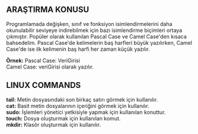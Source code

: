 ## ARAŞTIRMA KONUSU

Programlamada değişken, sınıf ve fonksiyon isimlendirmelerini daha okunulabilir seviyeye indirebilmek için bazı isimlendirme biçimleri ortaya çıkmıştır. Popüler olarak kullanılan Pascal Case ve Camel Case'den kısaca bahsedelim. Pascal Case'de kelimelerin baş harfleri büyük yazılırken, Camel Case'de ise ilk kelimenin baş harfi her zaman küçük yazılır. 

<b>Örnek:</b>
Pascal Case: VeriGirisi <br>
Camel Case: veriGirisi olarak yazılır.<br>

## LINUX COMMANDS

<b>tail:</b> Metin dosyasındaki son birkaç satırı görmek için kullanılır.<br/>
<b>cat:</b> Basit metin dosyalarının içeriğini görmek için kullanılır.<br/>
<b>sudo:</b> İşlemleri yönetici yetkisiyle yapmak için kullanılan konuttur.<br/>
<b>touch:</b> Dosya oluşturmak için kullanılan komut.<br/>
<b>mkdir:</b> Klasör oluşturmak için kullanılır.
